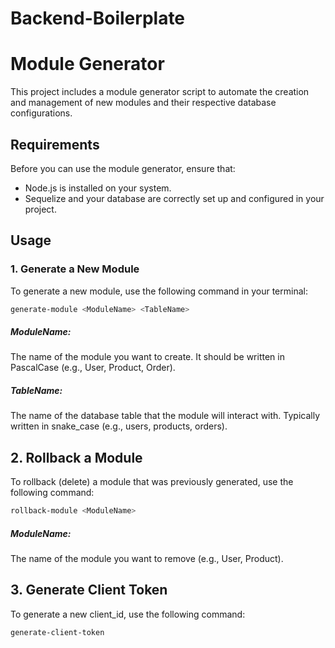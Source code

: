 # Backend-Boilerplate

# Module Generator

This project includes a module generator script to automate the creation and management of new modules and their respective database configurations.

## Requirements
Before you can use the module generator, ensure that:
- Node.js is installed on your system.
- Sequelize and your database are correctly set up and configured in your project.

## Usage

### 1. Generate a New Module

To generate a new module, use the following command in your terminal:

```bash
generate-module <ModuleName> <TableName>
```
##### ModuleName:
The name of the module you want to create. It should be written in PascalCase (e.g., User, Product, Order).

##### TableName:
The name of the database table that the module will interact with. Typically written in snake_case (e.g., users, products, orders).

## 2. Rollback a Module
  To rollback (delete) a module that was previously generated, use the following command:

```bash
rollback-module <ModuleName>
```
##### ModuleName:
The name of the module you want to remove (e.g., User, Product).

## 3. Generate Client Token
  To generate a new client_id, use the following command:

```bash
generate-client-token
```